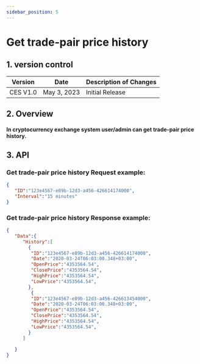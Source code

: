 ```yaml
---
sidebar_position: 5
---
```


# Get trade-pair price history

## 1. version control

| Version  | Date        | Description of Changes |
| -------- | ----------- | ---------------------- |
| CES V1.0 | May 3, 2023 | Initial Release        |

## 2. Overview

#### In cryptocurrency exchange system user/admin can get trade-pair price history.


## 3. API

### Get trade-pair price history Request example:

```json
{
   "ID":"123e4567-e89b-12d3-a456-426614174000",
   "Interval":"15 minutes"
}
```

### Get trade-pair price history Response example:

```json
{
   "Data":{
      "History":[
        {
         "ID":"123e4567-e89b-12d3-a456-426614174000",
         "Date":"2020-03-24T06:03:00.348+03:00",
         "OpenPrice":"4353564.54",
         "ClosePrice":"4353564.54",
         "HighPrice":"4353564.54",
         "LowPrice":"4353564.54",
        },
         {
         "ID":"123e4567-e89b-12d3-a456-426613454000",
         "Date":"2020-03-24T06:03:00.348+03:00",
         "OpenPrice":"4353564.54",
         "ClosePrice":"4353564.54",
         "HighPrice":"4353564.54",
         "LowPrice":"4353564.54",
        }
      ]
    
   }
}
```